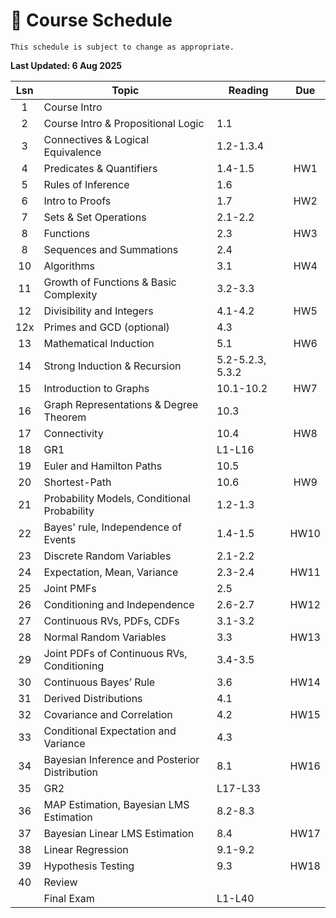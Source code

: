 # 📆 Course Schedule

```{note}
This schedule is subject to change as appropriate.
```
**Last Updated: 6 Aug 2025**

|Lsn| Topic                                           | Reading           | Due |
|:-:|-------------------------------------------------|-------------------|:---:|
|1  | Course Intro                                    |                   |     |
|2  | Course Intro & Propositional Logic              | 1.1               |     |
|3  | Connectives & Logical Equivalence               | 1.2-1.3.4         |     |
|4  | Predicates & Quantifiers                        | 1.4-1.5           | HW1 |
|5  | Rules of Inference                              | 1.6               |     |
|6  | Intro to Proofs                                 | 1.7               | HW2 |
|7  | Sets & Set Operations                           | 2.1-2.2           |     |
|8  | Functions                                       | 2.3               | HW3 |
|8  | Sequences and Summations                        | 2.4               |     |
|10 | Algorithms                                      | 3.1               | HW4 |
|11 | Growth of Functions & Basic Complexity          | 3.2-3.3           |     |
|12 | Divisibility and Integers                       | 4.1-4.2           | HW5 |
|12x| Primes and GCD (optional)                       | 4.3               |     |
|13 | Mathematical Induction                          | 5.1               | HW6 |
|14 | Strong Induction & Recursion                    | 5.2-5.2.3, 5.3.2  |     |
|15 | Introduction to Graphs                          | 10.1-10.2         | HW7 |
|16 | Graph Representations & Degree Theorem          | 10.3              |     |
|17 | Connectivity                                    | 10.4              | HW8 |
|18 | GR1                                             | L1-L16            |     |
|19 | Euler and Hamilton Paths                        | 10.5              |     |
|20 | Shortest-Path                                   | 10.6              | HW9 |
|21 | Probability Models, Conditional Probability     | 1.2-1.3           |     |
|22 | Bayes' rule, Independence of Events             | 1.4-1.5           | HW10|
|23 | Discrete Random Variables                       | 2.1-2.2           |     |
|24 | Expectation, Mean, Variance                     | 2.3-2.4           | HW11|
|25 | Joint PMFs                                      | 2.5               |     |
|26 | Conditioning and Independence                   | 2.6-2.7           | HW12|
|27 | Continuous RVs, PDFs, CDFs                      | 3.1-3.2           |     |
|28 | Normal Random Variables                         | 3.3               | HW13|
|29 | Joint PDFs of Continuous RVs, Conditioning      | 3.4-3.5           |     |
|30 | Continuous Bayes’ Rule                          | 3.6               | HW14|
|31 | Derived Distributions                           | 4.1               |     |
|32 | Covariance and Correlation                      | 4.2               | HW15|
|33 | Conditional Expectation and Variance            | 4.3               |     |
|34 | Bayesian Inference and Posterior Distribution   | 8.1               | HW16|
|35 | GR2                                             | L17-L33           |     |
|36 | MAP Estimation, Bayesian LMS Estimation         | 8.2-8.3           |     |
|37 | Bayesian Linear LMS Estimation                  | 8.4               | HW17|
|38 | Linear Regression                               | 9.1-9.2           |     |
|39 | Hypothesis Testing                              | 9.3               | HW18|
|40 | Review                                          |                   |     |
|   | Final Exam                                      | L1-L40            |     |
   


